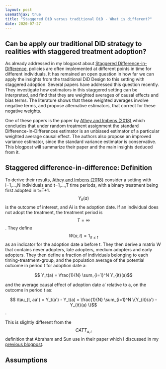 ```yaml
---
layout: post
usemathjax: true 
title: "Staggered DiD versus traditional DiD - What is different?"
date: 2020-07-27
---
```


## Can be apply our traditional DiD strategy to realities with staggered treatment adoption? 

As already addressed in my blogpost about [Staggered Difference-in-Difference](https://brittarude.github.io/blog/2020/07/21/britta-rude-staggered-difference-in-difference-as-the-next-level), policies are often implemented at different points in time for different individuals. It has remained an open question in how far we can apply the insights from the traditional DiD Design to this setting with staggered adoption. Several papers have addressed this question recently. They investigate how estimators in this staggered setting can be interpreted, and find that they are weighted averages of causal effects and bias terms. The literature shows that these weighted averages involve negative terms, and propose alternative estimators, that correct for these negative weights. 

One of these papers is the paper by [Athey and Imbens (2018)](https://www.nber.org/papers/w24963.pdf) which concludes that under random treatment assignment the standard  Difference-In-Differences estimator is an unbiased estimator of a particular weighted average causal effect. The authors also propose an improved variance estimator, since the standard variance estimator is conservative. This blogpost will summarize their paper and the main insights deduced from it. 

## Staggered difference-in-difference: Definition 

To derive their results, [Athey and Imbens (2018)](https://www.nber.org/papers/w24963.pdf) consider a setting with i=1,...,N individuals and t=1,...,T time periods, with a binary treatment being first adopted in t=T+1. $$Y_{it}(a)$$ is the outcome of interest, and Ai is the adoption date. If an individual does not adopt the treatment, the treatment period is $$T= \infty $$. They define $$ W(a,t) = 1_{a \leq t} $$ as an indicator for the adoption date a before t. They then derive a matrix W that contains never adopters, late adopters, medium adopters and early adopters. They then define a fraction of individuals belonging to each timing-treatment-group, and the  population  average  of the potential outcome in period t for adoption date a:

$$ Y_t(a) = \frac{1}{N} \sum_{i=1}^N Y_{it}(a)$$ 

and the average causal effect of adoption date a′ relative to a, on the outcome in period t as: 

$$ \tau_{t, aa'} = Y_t(a') - Y_t(a) = \frac{1}{N} \sum_{i=1}^N \{Y_{it}(a') - Y_{it}(a) \}$$. 

This is slightly different from the $$CATT_{a,i}$$ definition that Abraham and Sun use in their paper which I discussed in my [previous blogpost](https://brittarude.github.io/blog/2020/07/26/britta-rude-event-studies-dynamic-treatment). 

## Assumptions 








